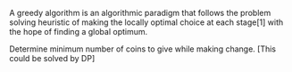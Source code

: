 A greedy algorithm is an algorithmic paradigm that follows the problem solving heuristic of making the locally optimal choice at each stage[1] with the hope of finding a global optimum.

Determine minimum number of coins to give while making change.
[This could be solved by DP]
